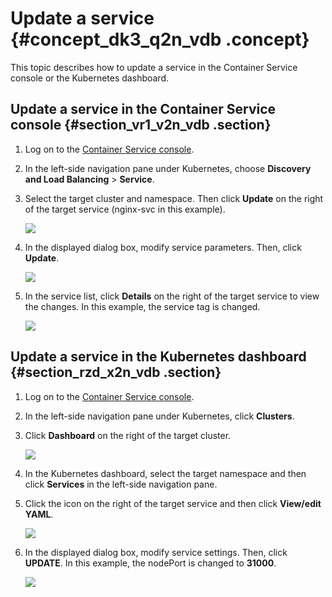 # Update a service {#concept_dk3_q2n_vdb .concept}

This topic describes how to update a service in the Container Service console or the Kubernetes dashboard.

## Update a service in the Container Service console {#section_vr1_v2n_vdb .section}

1.  Log on to the [Container Service console](https://partners-intl.console.aliyun.com/#/cs).
2.  In the left-side navigation pane under Kubernetes, choose **Discovery and Load Balancing** \> **Service**.
3.  Select the target cluster and namespace. Then click **Update** on the right of the target service \(nginx-svc in this example\).

    ![](http://static-aliyun-doc.oss-cn-hangzhou.aliyuncs.com/assets/img/16666/155109759211039_en-US.png)

4.  In the displayed dialog box, modify service parameters. Then, click **Update**.

    ![](http://static-aliyun-doc.oss-cn-hangzhou.aliyuncs.com/assets/img/16666/155109759211041_en-US.png)

5.  In the service list, click **Details** on the right of the target service to view the changes. In this example, the service tag is changed.

    ![](http://static-aliyun-doc.oss-cn-hangzhou.aliyuncs.com/assets/img/16666/155109759211042_en-US.png)


## Update a service in the Kubernetes dashboard {#section_rzd_x2n_vdb .section}

1.  Log on to the [Container Service console](https://partners-intl.console.aliyun.com/#/cs).
2.  In the left-side navigation pane under Kubernetes, click **Clusters**.
3.  Click **Dashboard** on the right of the target cluster.

    ![](http://static-aliyun-doc.oss-cn-hangzhou.aliyuncs.com/assets/img/16666/155109759211043_en-US.png)

4.  In the Kubernetes dashboard, select the target namespace and then click **Services** in the left-side navigation pane.
5.  Click the icon on the right of the target service and then click **View/edit YAML**.

    ![](http://static-aliyun-doc.oss-cn-hangzhou.aliyuncs.com/assets/img/16666/155109759211044_en-US.png)

6.  In the displayed dialog box, modify service settings. Then, click **UPDATE**. In this example, the nodePort is changed to **31000**.

    ![](http://static-aliyun-doc.oss-cn-hangzhou.aliyuncs.com/assets/img/16666/155109759211045_en-US.png)


